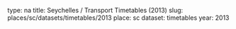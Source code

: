 type: na
title: Seychelles / Transport Timetables (2013)
slug: places/sc/datasets/timetables/2013
place: sc
dataset: timetables
year: 2013
